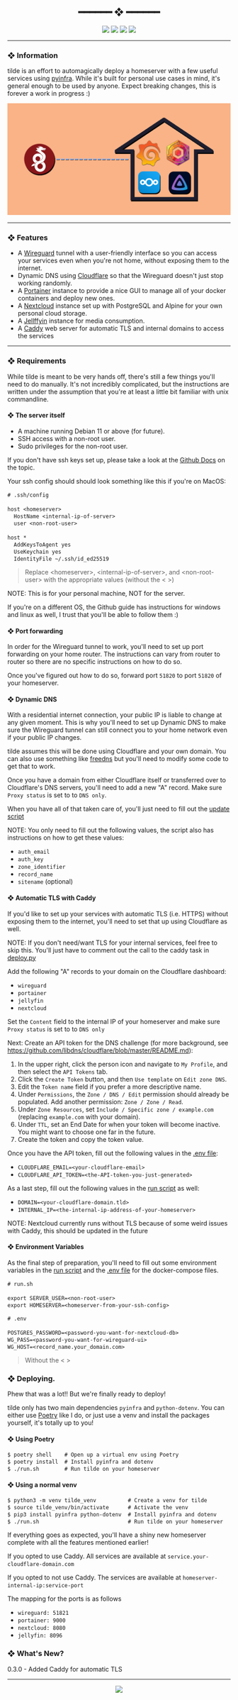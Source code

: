 <h2 align="center"> ━━━━━━  ❖  ━━━━━━ </h2>

<!-- BADGES -->
<div align="center">
   <p></p>
   
   <img src="https://img.shields.io/github/stars/dotzenith/tilde?color=F8BD96&labelColor=302D41&style=for-the-badge">   

   <img src="https://img.shields.io/github/forks/dotzenith/tilde?color=DDB6F2&labelColor=302D41&style=for-the-badge">   

   <img src="https://img.shields.io/github/repo-size/dotzenith/tilde?color=ABE9B3&labelColor=302D41&style=for-the-badge">
   
   <img src="https://img.shields.io/github/commit-activity/y/dotzenith/tilde?color=96CDFB&labelColor=302D41&style=for-the-badge&label=COMMITS"/>
   <br>
</div>

<p/>

---

### ❖ Information 

  <b></b>

  tilde is an effort to automagically deploy a homeserver with a few useful services using [pyinfra](https://pyinfra.com/).
  While it's built for personal use cases in mind, it's general enough to be used by anyone. Expect breaking changes, this is forever a work in progress :)

  <b></b>

  <img src="https://github.com/dotzenith/dotzenith/blob/main/assets/tilde/tilde.png" alt="tilde photo">

---

### ❖ Features

  <b></b>

  - A [Wireguard](https://www.wireguard.com/) tunnel with a user-friendly interface so you can access your services even when you're not home, without exposing them to the internet. 
  - Dynamic DNS using [Cloudflare](https://www.cloudflare.com/) so that the Wireguard doesn't just stop working randomly.
  - A [Portainer](https://www.portainer.io/) instance to provide a nice GUI to manage all of your docker containers and deploy new ones.
  - A [Nextcloud](https://nextcloud.com/) instance set up with PostgreSQL and Alpine for your own personal cloud storage.
  - A [Jellffyin](https://jellyfin.org/) instance for media consumption.
  - A [Caddy](https://caddyserver.com/) web server for automatic TLS and internal domains to access the services

---

### ❖ Requirements

While tilde is meant to be very hands off, there's still a few things you'll need to do manually. It's not incredibly complicated, but the instructions are written under the assumption that you're at least a little bit familiar with unix commandline.

<b></b>

#### ❖ The server itself

- A machine running Debian 11 or above (for future).
- SSH access with a non-root user.
- Sudo privileges for the non-root user.


If you don't have ssh keys set up, please take a look at the [Github Docs](https://docs.github.com/en/authentication/connecting-to-github-with-ssh/generating-a-new-ssh-key-and-adding-it-to-the-ssh-agent) on the topic.


Your ssh config should should look something like this if you're on MacOS:

```
# .ssh/config

host <homeserver>
  HostName <internal-ip-of-server> 
  user <non-root-user>

host *
  AddKeysToAgent yes
  UseKeychain yes
  IdentityFile ~/.ssh/id_ed25519
```
> Replace \<homeserver\>, \<internal-ip-of-server\>, and \<non-root-user\> with the appropriate values (without the < >)

NOTE: This is for your personal machine, NOT for the server. 

If you're on a different OS, the Github guide has instructions for windows and linux as well, I trust that you'll be able to follow them :)

<b></b>

#### ❖ Port forwarding

In order for the Wireguard tunnel to work, you'll need to set up port forwarding on your home router. The instructions can vary from router to router so there are no specific instructions on how to do so.

Once you've figured out how to do so, forward port `51820` to port `51820` of your homeserver.

<b></b>

#### ❖ Dynamic DNS

With a residential internet connection, your public IP is liable to change at any given moment. This is why you'll need to set up Dynamic DNS to make sure the Wireguard tunnel can still connect you to your home network even if your public IP changes.

tilde assumes this will be done using Cloudflare and your own domain. You can also use something like [freedns](https://freedns.afraid.org/) but you'll need to modify some code to get that to work. 

Once you have a domain from either Cloudflare itself or transferred over to Cloudflare's DNS servers, you'll need to add a new "A" record. Make sure `Proxy status` is set to to `DNS only`. 

When you have all of that taken care of, you'll just need to fill out the [update script](./tilde/templates/cloudflare-template.sh) 

NOTE: You only need to fill out the following values, the script also has instructions on how to get these values:

- `auth_email`
- `auth_key`
- `zone_identifier`
- `record_name`
- `sitename` (optional)

<b></b>

#### ❖ Automatic TLS with Caddy

If you'd like to set up your services with automatic TLS (i.e. HTTPS) without exposing them to the internet, you'll need to set that up using Cloudflare as well. 

NOTE: If you don't need/want TLS for your internal services, feel free to skip this. You'll just have to comment out the call to the caddy task in [deploy.py](./tilde/deploy.py)

Add the following "A" records to your domain on the Cloudflare dashboard:

- `wireguard`
- `portainer`
- `jellyfin`
- `nextcloud`

Set the `Content` field to the internal IP of your homeserver and make sure `Proxy status` is set to to `DNS only`

Next: Create an API token for the DNS challenge (for more background, see https://github.com/libdns/cloudflare/blob/master/README.md):

1. In the upper right, click the person icon and navigate to `My Profile`, and then select the `API Tokens` tab.
1. Click the `Create Token` button, and then `Use template` on `Edit zone DNS`.
1. Edit the `Token name` field if you prefer a more descriptive name.
1. Under `Permissions`, the `Zone / DNS / Edit` permission should already be populated. Add another permission: `Zone / Zone / Read`.
1. Under `Zone Resources`, set `Include / Specific zone / example.com` (replacing `example.com` with your domain).
1. Under `TTL`, set an End Date for when your token will become inactive. You might want to choose one far in the future.
1. Create the token and copy the token value.

Once you have the API token, fill out the following values in the [.env file](./tilde/compose/.env):

- `CLOUDFLARE_EMAIL=<your-cloudflare-email>`
- `CLOUDFLARE_API_TOKEN=<the-API-token-you-just-generated>`

As a last step, fill out the following values in the [run script](./run.sh) as well:

- `DOMAIN=<your-cloudflare-domain.tld>`
- `INTERNAL_IP=<the-internal-ip-address-of-your-homeserver>`

NOTE: Nextcloud currently runs without TLS because of some weird issues with Caddy, this should be updated in the future

<b></b>

#### ❖ Environment Variables

As the final step of preparation, you'll need to fill out some environment variables in the [run script](./run.sh) and the [.env file](./tilde/compose/.env) for the docker-compose files.

```
# run.sh

export SERVER_USER=<non-root-user>
export HOMESERVER=<homeserver-from-your-ssh-config>
```

```
# .env

POSTGRES_PASSWORD=<password-you-want-for-nextcloud-db>
WG_PASS=<password-you-want-for-wireguard-ui>
WG_HOST=<record_name.your_domain.com>
```
> Without the < >

### ❖ Deploying.

Phew that was a lot!! But we're finally ready to deploy!

tilde only has two main dependencies `pyinfra` and `python-dotenv`. You can either use [Poetry](https://python-poetry.org/) like I do, or just use a venv and install the packages yourself, it's totally up to you!

#### ❖ Using Poetry

```
$ poetry shell    # Open up a virtual env using Poetry
$ poetry install  # Install pyinfra and dotenv 
$ ./run.sh        # Run tilde on your homeserver
```

#### ❖ Using a normal venv
```
$ python3 -m venv tilde_venv          # Create a venv for tilde
$ source tilde_venv/bin/activate      # Activate the venv
$ pip3 install pyinfra python-dotenv  # Install pyinfra and dotenv
$ ./run.sh                            # Run tilde on your homeserver
```

If everything goes as expected, you'll have a shiny new homeserver complete with all the features mentioned earlier!

If you opted to use Caddy. All services are available at `service.your-cloudflare-domain.com`

If you opted to not use Caddy. The services are available at `homeserver-internal-ip:service-port`

The mapping for the ports is as follows

- `wireguard: 51821`
- `portainer: 9000`
- `nextcloud: 8080`
- `jellyfin: 8096`

### ❖ What's New? 

0.3.0 - Added Caddy for automatic TLS

---

<div align="center">

   <img src="https://img.shields.io/static/v1.svg?label=License&message=MIT&color=F5E0DC&labelColor=302D41&style=for-the-badge">

</div>
